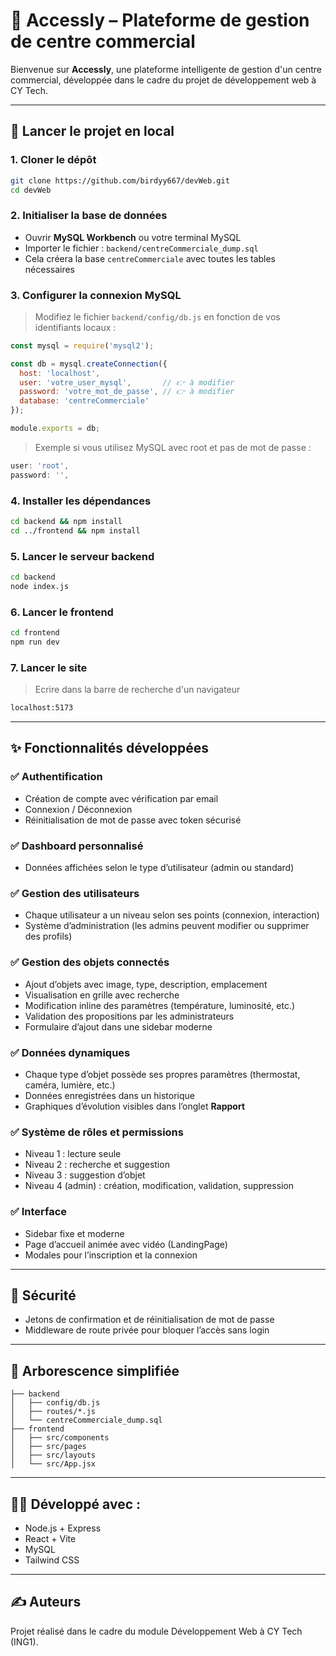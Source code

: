 # 🏬 Accessly – Plateforme de gestion de centre commercial

Bienvenue sur **Accessly**, une plateforme intelligente de gestion d'un centre commercial, développée dans le cadre du projet de développement web à CY Tech.

---

## 🚀 Lancer le projet en local

### 1. Cloner le dépôt
```bash
git clone https://github.com/birdyy667/devWeb.git
cd devWeb
```

### 2. Initialiser la base de données
- Ouvrir **MySQL Workbench** ou votre terminal MySQL
- Importer le fichier : `backend/centreCommerciale_dump.sql`
- Cela créera la base `centreCommerciale` avec toutes les tables nécessaires

### 3. Configurer la connexion MySQL

> Modifiez le fichier `backend/config/db.js` en fonction de vos identifiants locaux :

```js
const mysql = require('mysql2');

const db = mysql.createConnection({
  host: 'localhost',
  user: 'votre_user_mysql',       // 👉 à modifier
  password: 'votre_mot_de_passe', // 👉 à modifier
  database: 'centreCommerciale'
});

module.exports = db;
```

> Exemple si vous utilisez MySQL avec root et pas de mot de passe :
```js
user: 'root',
password: '',
```

### 4. Installer les dépendances
```bash
cd backend && npm install
cd ../frontend && npm install
```

### 5. Lancer le serveur backend
```bash
cd backend
node index.js
```

### 6. Lancer le frontend
```bash
cd frontend
npm run dev
```

### 7. Lancer le site

> Ecrire dans la barre de recherche d'un navigateur
```bash
localhost:5173
```
---

## ✨ Fonctionnalités développées

### ✅ Authentification
- Création de compte avec vérification par email
- Connexion / Déconnexion
- Réinitialisation de mot de passe avec token sécurisé

### ✅ Dashboard personnalisé
- Données affichées selon le type d’utilisateur (admin ou standard)

### ✅ Gestion des utilisateurs
- Chaque utilisateur a un niveau selon ses points (connexion, interaction)
- Système d’administration (les admins peuvent modifier ou supprimer des profils)

### ✅ Gestion des objets connectés
- Ajout d’objets avec image, type, description, emplacement
- Visualisation en grille avec recherche
- Modification inline des paramètres (température, luminosité, etc.)
- Validation des propositions par les administrateurs
- Formulaire d’ajout dans une sidebar moderne

### ✅ Données dynamiques
- Chaque type d’objet possède ses propres paramètres (thermostat, caméra, lumière, etc.)
- Données enregistrées dans un historique
- Graphiques d’évolution visibles dans l’onglet **Rapport**

### ✅ Système de rôles et permissions
- Niveau 1 : lecture seule
- Niveau 2 : recherche et suggestion
- Niveau 3 : suggestion d’objet
- Niveau 4 (admin) : création, modification, validation, suppression

### ✅ Interface
- Sidebar fixe et moderne
- Page d’accueil animée avec vidéo (LandingPage)
- Modales pour l’inscription et la connexion

---

## 🔐 Sécurité
- Jetons de confirmation et de réinitialisation de mot de passe
- Middleware de route privée pour bloquer l’accès sans login

---

## 📁 Arborescence simplifiée

```
├── backend
│   ├── config/db.js
│   ├── routes/*.js
│   └── centreCommerciale_dump.sql
├── frontend
│   ├── src/components
│   ├── src/pages
│   ├── src/layouts
│   └── src/App.jsx
```

---

## 👨‍💻 Développé avec :
- Node.js + Express
- React + Vite
- MySQL
- Tailwind CSS

---

## ✍️ Auteurs
Projet réalisé dans le cadre du module Développement Web à CY Tech (ING1).

